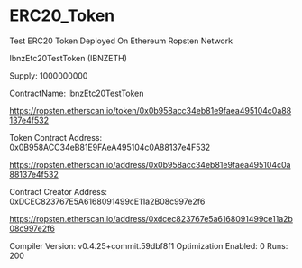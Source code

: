 # ERC20_Token
Test ERC20 Token 
Deployed On Ethereum Ropsten Network

IbnzEtc20TestToken (IBNZETH)

Supply: 
1000000000

ContractName: 
IbnzEtc20TestToken

https://ropsten.etherscan.io/token/0x0b958acc34eb81e9faea495104c0a88137e4f532

Token Contract Address: 
0x0B958ACC34eB81E9FAeA495104c0A88137e4F532

https://ropsten.etherscan.io/address/0x0b958acc34eb81e9faea495104c0a88137e4f532

Contract Creator Address:
0xDCEC823767E5A6168091499cE11a2B08c997e2f6 

https://ropsten.etherscan.io/address/0xdcec823767e5a6168091499ce11a2b08c997e2f6


Compiler Version: v0.4.25+commit.59dbf8f1
Optimization Enabled: 0
Runs: 200


